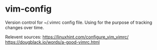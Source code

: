 # vim-config
Version control for ~/.vimrc config file. Using for the purpose of tracking changes over time.

Relevent sources:
https://linuxhint.com/configure_vim_vimrc/
https://dougblack.io/words/a-good-vimrc.html
